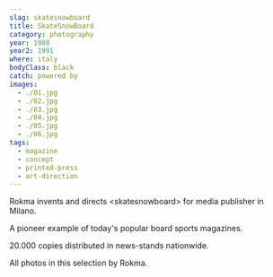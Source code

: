 ```yaml
---
slag: skatesnowboard
title: SkateSnowBoard
category: photography
year: 1988
year2: 1991
where: italy
bodyClass: black
catch: powered by
images:
  - ./01.jpg
  - ./02.jpg
  - ./03.jpg
  - ./04.jpg
  - ./05.jpg
  - ./06.jpg
tags:
  - magazine
  - concept
  - printed-press
  - art-direction
---
```


Rokma invents and directs &lt;skatesnowboard&gt; for media publisher in Milano.

A pioneer example of today's popular board sports magazines.

20.000 copies distributed in news-stands nationwide.

All photos in this selection by Rokma.
